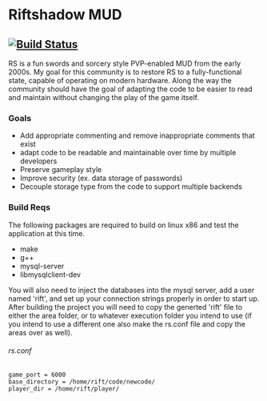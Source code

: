 # Riftshadow MUD
[![Build Status](https://travis-ci.com/rezalas/riftshadow.svg?branch=master)](https://travis-ci.com/rezalas/riftshadow)
---
RS is a fun swords and sorcery style PVP-enabled MUD from the early 2000s. My goal for this community is to restore RS to a fully-functional state, capable of operating on modern hardware. Along the way the community should have the goal of adapting the code to be easier to read and maintain without changing the play of the game itself.

### Goals 
* Add appropriate commenting and remove inappropriate comments that exist 
* adapt code to be readable and maintainable over time by multiple developers
* Preserve gameplay style
* Improve security (ex. data storage of passwords)
* Decouple storage type from the code to support multiple backends

### Build Reqs
The following packages are required to build on linux x86 and test the application at this time.
* make
* g++
* mysql-server
* libmysqlclient-dev

You will also need to inject the databases into the mysql server, add a user named 'rift', and set up your connection strings properly in order to start up. After building the project you will need to copy the generted 'rift' file to either the area folder, or to whatever execution folder you intend to use (if you intend to use a different one also make the rs.conf file and copy the areas over as well). 


###### rs.conf
``` 
game_port = 6000
base_directory = /home/rift/code/newcode/
player_dir = /home/rift/player/
```

